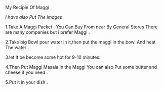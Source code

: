 My Recipie Of Maggi

*I have also Put The Images*

1.Take A Maggi Packet .
You Can Buy From near By General Stores 
There are many companies but i prefer Maggi .

2.Take big Bowl pour water in it,then put the maggi in the bowl And heat The water . 

3.let It be become some hot for 9-10 minutes.

4.Then Put Maggi Masala in the Maggi You can also Put some butter and cheese if you need .

5.Put it in your dish .




